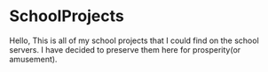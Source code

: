 # SchoolProjects

Hello, This is all of my school projects that I could find on the school servers.
I have decided to preserve them here for prosperity(or amusement).
